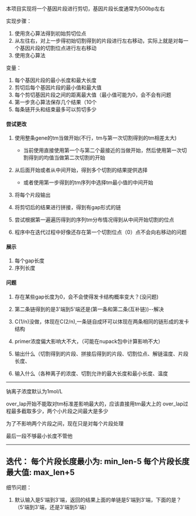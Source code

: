 本项目实现将一个基因片段进行剪切，基因片段长度通常为500bp左右

实现步骤：
1. 使用贪心算法得到初始剪切位点
2. 从左往右，对上一步得初始切割得到的片段进行左右移动，实际上就是对每一个基因片段的切割位点进行左右移动
3. 使用贪心算法

变量：
1. 每个基因片段的最小长度和最大长度
2. 剪切后每个基因片段的最小值和最大值
3. 每个剪切基因片段之间的距离最大值（最小值可能为0，会不会有问题
4. 第一步贪心算法保存几个结果（10个
5. 每条链开头和结束最多可以剪切多少


#### 尝试更改
1. 使用整条gene的tm当做开始(不行，tm与第一次切割得到的tm相差太大)
    * 当前使用直接使用第一个与第二个最接近的当做开始，然后使用第一次切割得到的均值当做第二次切割的开始
2. 从后面开始或者从中间开始，得到多个切割的结果提供选择
    * 或者使用第一步得到的tm序列中选择tm最小值的中间开始

3. 将每个片段输出
4. 将剪切后的结果进行拼接，得到有gap形式的链

5. 尝试根据第一遍遍历得到的序列tm分布情况得到从中间开始切割的位点

6. 程序中在迭代过程中好像还存在第一个切割位点（0）点不会向右移动的问题

#### 展示
1. 每个gap长度
2. 序列长度


#### 问题
1. 存在某些gap长度为0，会不会使得发卡结构概率变大？(没问题)
2. 第二条链得到的是3'端到5'端还是(第一条和第二条(互补链))--解决
   
3. C(1/n)没做，体现在C(2/n),一条链自成环可以体现在两条相同的链形成的发卡结构
4. primer浓度偏大影响大不大，（可能在nupack包中计算影响不大）
5. 输出什么（切割得到的片段、拼接后得到的片段、切割位点、解链温度、片段长度、
6. 输入什么（各种离子的浓度、切割允许的最大长度和最小长度、温度


---
钠离子浓度默认为1mol/L

over_lap开始不能取对tm标准差影响最大的，应该直接用tm最大上的
over_lap过程最多截取多少，两个小片段之间最大是多少

为了不影响两个片段之间，现在只是对每个片段处理

最后一段不够最小长度不管他

-------------------

迭代：
    每个片段长度最小为: min_len-5
    每个片段长度最大值: max_len+5
--------------------
细节问题：
1. 默认输入是5'端到3'端，返回的结果上面的单链是5'端到3'端，下面的是？（5'端到3'端，还是3'端到5'端）
